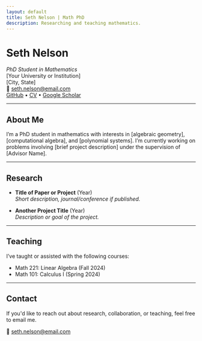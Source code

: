 ```yaml
---
layout: default
title: Seth Nelson | Math PhD
description: Researching and teaching mathematics.
---
```


# Seth Nelson

_PhD Student in Mathematics_  
[Your University or Institution]  
[City, State]  
📧 [seth.nelson@email.com](mailto:seth.nelson@email.com)  
[GitHub](https://github.com/sethnelson) • [CV](cv.pdf) • [Google Scholar](#)

---

## About Me

I’m a PhD student in mathematics with interests in [algebraic geometry], [computational algebra], and [polynomial systems]. I’m currently working on problems involving [brief project description] under the supervision of [Advisor Name].

---

## Research

- **Title of Paper or Project** (Year)  
  _Short description, journal/conference if published._
  
- **Another Project Title** (Year)  
  _Description or goal of the project._

---

## Teaching

I’ve taught or assisted with the following courses:

- Math 221: Linear Algebra (Fall 2024)
- Math 101: Calculus I (Spring 2024)

---

## Contact

If you'd like to reach out about research, collaboration, or teaching, feel free to email me.

📧 [seth.nelson@email.com](mailto:seth.nelson@email.com)



